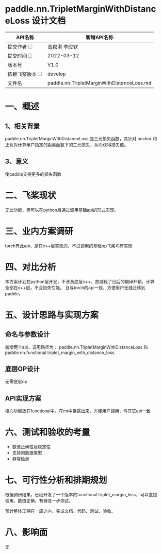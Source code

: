 # paddle.nn.TripletMarginWithDistanceLoss 设计文档


|API名称 | 新增API名称                            | 
|---|------------------------------------|
|提交作者<input type="checkbox" class="rowselector hidden"> | 高崧淇 李应钦                            | 
|提交时间<input type="checkbox" class="rowselector hidden"> | 2022-03-12                         | 
|版本号 | V1.0                               | 
|依赖飞桨版本<input type="checkbox" class="rowselector hidden"> | develop                            | 
|文件名 | paddle.nn.TripletMarginWithDistanceLoss.md<br> | 


# 一、概述
## 1、相关背景
paddle.nn.TripletMarginWithDistanceLoss 是三元损失函数，其针对 anchor 和正负对计算用户指定的距离函数下的三元损失，从而获得损失值。

## 3、意义
使paddle支持更多的损失函数

# 二、飞桨现状
无此功能，但可以在python层通过调用基础api的形式实现。

# 三、业内方案调研
torch有此api，是在c++层实现的，不过调用的基础op飞桨均有实现

# 四、对比分析
本方案计划在python层开发，不涉及底层c++，故减轻了日后的编译开销，计算全部在c++层，不会损失性能。
且与torch的api一致，方便用户无缝迁移到paddle。

# 五、设计思路与实现方案

## 命名与参数设计
新增两个api，调用路径为：
paddle.nn.TripletMarginWithDistanceLoss
和
paddle.nn.functional.triplet_margin_with_distance_loss

[//]: # (参考：[飞桨API 设计及命名规范]&#40;https://www.paddlepaddle.org.cn/documentation/docs/zh/develop/dev_guides/api_contributing_guides/api_design_guidelines_standard_cn.html&#41;)
## 底层OP设计
无需底层op
## API实现方案
核心功能放在functional中，在nn中暴露出来，方便用户调用，与其它api一致

# 六、测试和验收的考量
- 数值正确性及稳定性
- 支持的数据类型
- 异常检测

[//]: # (参考：[新增API 测试及验收规范]&#40;https://www.paddlepaddle.org.cn/documentation/docs/zh/develop/dev_guides/api_contributing_guides/api_accpetance_criteria_cn.html&#41;)

# 七、可行性分析和排期规划
根据调研结果，已经开发了一个版本的functional.triplet_margin_loss，可以直接调用，数值正确，有待进一步测试。

预计整体工期在一周之内，完成文档、代码、测试、验收。

# 八、影响面
无

[//]: # (# 名词解释)

[//]: # (# 附件及参考资料)
